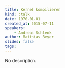 ```yaml
---
title: Kernel kompilieren
kind: :talk
date: 1970-01-01
created_at: 2015-07-11
speakers:
    - Andreas Schlenk
author: Matthias Beyer
slides: false
tags:
---
```


No description.
